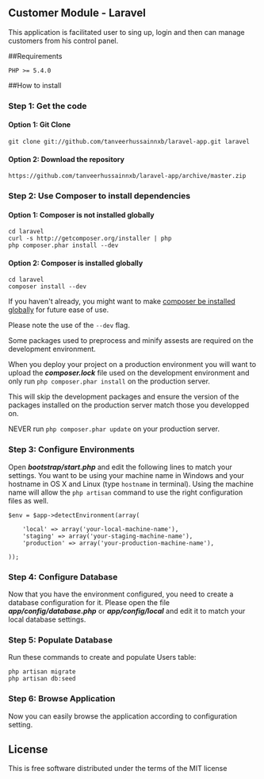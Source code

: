 ## Customer Module - Laravel


This application is facilitated user to sing up, login and then can manage customers from his control panel.


##Requirements

	PHP >= 5.4.0

##How to install
### Step 1: Get the code
#### Option 1: Git Clone

	git clone git://github.com/tanveerhussainnxb/laravel-app.git laravel

#### Option 2: Download the repository

    https://github.com/tanveerhussainnxb/laravel-app/archive/master.zip

### Step 2: Use Composer to install dependencies
#### Option 1: Composer is not installed globally

    cd laravel
	curl -s http://getcomposer.org/installer | php
	php composer.phar install --dev
#### Option 2: Composer is installed globally

    cd laravel
	composer install --dev

If you haven't already, you might want to make [composer be installed globally](http://andrewelkins.com/programming/php/setting-up-composer-globally-for-laravel-4/) for future ease of use.

Please note the use of the `--dev` flag.

Some packages used to preprocess and minify assests are required on the development environment.

When you deploy your project on a production environment you will want to upload the ***composer.lock*** file used on the development environment and only run `php composer.phar install` on the production server.

This will skip the development packages and ensure the version of the packages installed on the production server match those you developped on.

NEVER run `php composer.phar update` on your production server.

### Step 3: Configure Environments

Open ***bootstrap/start.php*** and edit the following lines to match your settings. You want to be using your machine name in Windows and your hostname in OS X and Linux (type `hostname` in terminal). Using the machine name will allow the `php artisan` command to use the right configuration files as well.

    $env = $app->detectEnvironment(array(

        'local' => array('your-local-machine-name'),
        'staging' => array('your-staging-machine-name'),
        'production' => array('your-production-machine-name'),

    ));
	
### Step 4: Configure Database

Now that you have the environment configured, you need to create a database configuration for it. Please open the file ***app/config/database.php*** or ***app/config/local*** and edit it to match your local database settings.	

### Step 5: Populate Database
Run these commands to create and populate Users table:

	php artisan migrate
	php artisan db:seed
	
### Step 6: Browse Application
Now you can easily browse the application according to configuration setting.

## License

This is free software distributed under the terms of the MIT license

